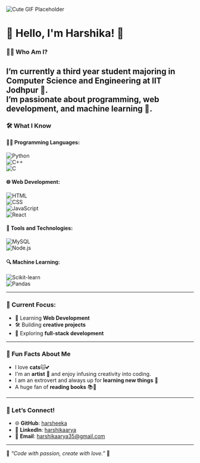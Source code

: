 <!-- Add a cute GIF here -->
![Cute GIF Placeholder](https://i.giphy.com/media/v1.Y2lkPTc5MGI3NjExN2NyMzhoZmR5YjhndzF3OXV2aG1zYmE1Ymprdmhka3FrdnVxOHViciZlcD12MV9pbnRlcm5hbF9naWZfYnlfaWQmY3Q9Zw/2wicMBKqNZlrW/giphy.gif)

# 🌸 Hello, I'm Harshika! 🌸

### 👩‍💻 Who Am I?  
I’m currently a third year student majoring in **Computer Science and Engineering at IIT Jodhpur** 🌟.  
I’m passionate about **programming**, **web development**, and **machine learning** 🧠. 
---

### 🛠 What I Know  

#### 👩‍💻 Programming Languages:  
![Python](https://img.shields.io/badge/-Python-FFE4E1?style=for-the-badge&logo=python&logoColor=3776AB)  
![C++](https://img.shields.io/badge/-C++-FFB6C1?style=for-the-badge&logo=cplusplus&logoColor=00599C)  
![C](https://img.shields.io/badge/-C-FFD1DC?style=for-the-badge&logo=c&logoColor=00599C)  

#### 🌐 Web Development:  
![HTML](https://img.shields.io/badge/-HTML-FADADD?style=for-the-badge&logo=html5&logoColor=E34F26)  
![CSS](https://img.shields.io/badge/-CSS-FDE6F0?style=for-the-badge&logo=css3&logoColor=1572B6)  
![JavaScript](https://img.shields.io/badge/-JavaScript-FFF0F5?style=for-the-badge&logo=javascript&logoColor=F7DF1E)  
![React](https://img.shields.io/badge/-React-E6E6FA?style=for-the-badge&logo=react&logoColor=61DAFB)  

#### 💾 Tools and Technologies:  
![MySQL](https://img.shields.io/badge/-MySQL-FDF5E6?style=for-the-badge&logo=mysql&logoColor=4479A1)  
![Node.js](https://img.shields.io/badge/-Node.js-E0FFF0?style=for-the-badge&logo=node.js&logoColor=339933)  

#### 🔍 Machine Learning:  
![Scikit-learn](https://img.shields.io/badge/-Scikit_Learn-FFEFD5?style=for-the-badge&logo=scikit-learn&logoColor=F7931E)  
![Pandas](https://img.shields.io/badge/-Pandas-E0FFFF?style=for-the-badge&logo=pandas&logoColor=150458)  

---

### 🎯 Current Focus:  
- 🌟 Learning **Web Development**  
- 🛠 Building **creative projects**  
- 🚀 Exploring **full-stack development**

---

### 🌸 Fun Facts About Me  
- I love **cats**🐱💕  
- I'm an **artist** 🎨 and enjoy infusing creativity into coding.  
- I am an extrovert and always up for **learning new things** 🌟  
- A huge fan of **reading books** 📚💖  

---

### 💌 Let’s Connect!  
- 🌐 **GitHub**: [harsheeka](https://github.com/harsheeka)  
- 💼 **LinkedIn**: [harshikaarya](https://linkedin.com/in/harshikaarya)  
- 📧 **Email**: [harshikaarya35@gmail.com](mailto:harshikaarya35@gmail.com)  

---

💖 *“Code with passion, create with love.”* 💖

<!--
**harsheeka/harsheeka** is a ✨ _special_ ✨ repository because its `README.md` (this file) appears on your GitHub profile.

Here are some ideas to get you started:

- 🔭 I’m currently working on ...
- 🌱 I’m currently learning ...
- 👯 I’m looking to collaborate on ...
- 🤔 I’m looking for help with ...
- 💬 Ask me about ...
- 📫 How to reach me: ...
- 😄 Pronouns: ...
- ⚡ Fun fact: ...
-->
